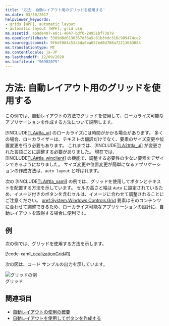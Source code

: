 ```yaml
---
title: '方法: 自動レイアウト用のグリッドを使用する'
ms.date: 03/30/2017
helpviewer_keywords:
- grids [WPF], automatic layout
- automatic layout [WPF], grid use
ms.assetid: ab9de407-e0c1-4047-bdf0-24951bf73879
ms.openlocfilehash: 5389d8d6130367d36a5c81b3bdc316c989474ce2
ms.sourcegitcommit: 9f6df084c53a3da0ea657ed0d708a72213683084
ms.translationtype: MT
ms.contentlocale: ja-JP
ms.lasthandoff: 12/09/2020
ms.locfileid: "96982075"
---
```

# <a name="how-to-use-a-grid-for-automatic-layout"></a>方法: 自動レイアウト用のグリッドを使用する
この例では、自動レイアウトの方法でグリッドを使用して、ローカライズ可能なアプリケーションを作成する方法について説明します。  
  
 [!INCLUDE[TLA#tla_ui](../../../includes/tlasharptla-ui-md.md)] のローカライズには時間がかかる場合があります。 多くの場合、ローカライザーは、テキストの翻訳だけでなく、要素のサイズ変更や位置変更を行う必要もあります。 これまでは、[!INCLUDE[TLA2#tla_ui](../../../includes/tla2sharptla-ui-md.md)] が変更された言語ごとに調整する必要がありました。 現在では、[!INCLUDE[TLA#tla_winclient](../../../includes/tlasharptla-winclient-md.md)] の機能で、調整する必要性の少ない要素をデザインできるようになりました。 サイズ変更や位置変更が簡単になるアプリケーションの作成方法は、`auto layout` と呼ばれます。  
  
 次の [!INCLUDE[TLA#tla_xaml](../../../includes/tlasharptla-xaml-md.md)] の例では、グリッドを使用してボタンとテキストを配置する方法を示しています。 セルの高さと幅は `Auto` に設定されているため、イメージ付きのボタンを含むセルは、イメージに合わせて調整されることにご注意ください。 <xref:System.Windows.Controls.Grid> 要素はそのコンテンツに合わせて調整できるため、ローカライズ可能なアプリケーションの設計に、自動レイアウトを取得する場合に便利です。  
  
## <a name="example"></a>例  
 次の例では、グリッドを使用する方法を示します。  
  
 [!code-xaml[LocalizationGrid#1](~/samples/snippets/csharp/VS_Snippets_Wpf/LocalizationGrid/CS/Pane1.xaml#1)]  
  
 次の図は、コード サンプルの出力を示しています。  
  
 ![グリッドの例](./media/glob-grid.png "glob_grid")  
グリッド  
  
## <a name="see-also"></a>関連項目

- [自動レイアウトの使用の概要](use-automatic-layout-overview.md)
- [自動レイアウトを使用してボタンを作成する](how-to-use-automatic-layout-to-create-a-button.md)
